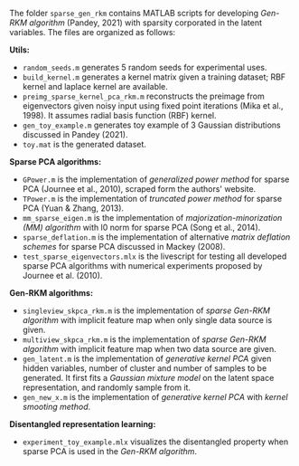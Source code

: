 The folder `sparse_gen_rkm` contains MATLAB scripts for developing <i>Gen-RKM algorithm</i> (Pandey, 2021) with sparsity corporated in the latent variables. The files are organized as follows:

<b>Utils:</b>
- `random_seeds.m` generates 5 random seeds for experimental uses.
- `build_kernel.m` generates a kernel matrix given a training dataset; RBF kernel and laplace kernel are available.
- `preimg_sparse_kernel_pca_rkm.m` reconstructs the preimage from eigenvectors given noisy input using fixed point iterations (Mika et al., 1998). It assumes radial basis function (RBF) kernel.
- `gen_toy_example.m` generates toy example of 3 Gaussian distributions discussed in Pandey (2021).
- `toy.mat` is the generated dataset.

<b>Sparse PCA algorithms:</b>
- `GPower.m` is the implementation of <i>generalized power method</i> for sparse PCA (Journee et al., 2010), scraped form the authors' website.
- `TPower.m` is the implementation of <i>truncated power method</i> for sparse PCA (Yuan & Zhang, 2013).
- `mm_sparse_eigen.m` is the implementation of <i>majorization-minorization (MM) algorithm</i> with l0 norm for sparse PCA (Song et al., 2014).
- `sparse_deflation.m` is the implementation of alternative <i>matrix deflation schemes</i> for sparse PCA discussed in Mackey (2008).
- `test_sparse_eigenvectors.mlx` is the livescript for testing all developed sparse PCA algorithms with numerical experiments proposed by Journee et al. (2010).

<b>Gen-RKM algorithms:</b>
- `singleview_skpca_rkm.m` is the implementation of <i>sparse Gen-RKM algorithm</i> with implicit feature map when only single data source is given.
- `multiview_skpca_rkm.m` is the implementation of <i>sparse Gen-RKM algorithm</i> with implicit feature map when two data source are given.
- `gen_latent.m` is the implementation of <i>generative kernel PCA</i> given hidden variables, number of cluster and number of samples to be generated. It first fits a <i>Gaussian mixture model</i> on the latent space representation, and randomly sample from it.
- `gen_new_x.m` is the implementation of <i>generative kernel PCA</i> with <i>kernel smooting method</i>.

<b>Disentangled representation learning:</b>
- `experiment_toy_example.mlx` visualizes the disentangled property when sparse PCA is used in the <i>Gen-RKM algorithm</i>.
